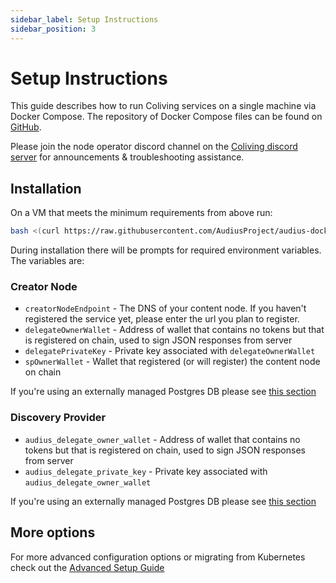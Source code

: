 ```yaml
---
sidebar_label: Setup Instructions
sidebar_position: 3
---
```


# Setup Instructions

This guide describes how to run Coliving services on a single machine via Docker Compose.
The repository of Docker Compose files can be found on [GitHub](https://github.com/AudiusProject/audius-docker-compose).

Please join the node operator discord channel on the [Coliving discord server](https://discord.com/invite/audius) for announcements & troubleshooting assistance.


## Installation

On a VM that meets the minimum requirements from above run:

```bash
bash <(curl https://raw.githubusercontent.com/AudiusProject/audius-docker-compose/main/install.sh)
```

During installation there will be prompts for required environment variables. The variables are:

### Creator Node
- `creatorNodeEndpoint` - The DNS of your content node. If you haven't registered the service yet, please enter the url you plan to register.
- `delegateOwnerWallet` - Address of wallet that contains no tokens but that is registered on chain, used to sign JSON responses from server
- `delegatePrivateKey` - Private key associated with `delegateOwnerWallet`
- `spOwnerWallet` - Wallet that registered (or will register) the content node on chain

If you're using an externally managed Postgres DB please see [this section](advanced_setup.md#external-network-node-postgres)

### Discovery Provider
- `audius_delegate_owner_wallet` - Address of wallet that contains no tokens but that is registered on chain, used to sign JSON responses from server
- `audius_delegate_private_key` - Private key associated with `audius_delegate_owner_wallet`

If you're using an externally managed Postgres DB please see [this section](advanced_setup.md#external-discovery-node-postgres-instance)

## More options
For more advanced configuration options or migrating from Kubernetes check out the [Advanced Setup Guide](advanced_setup.md)
